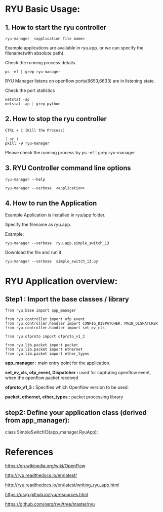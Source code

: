 # RYU Basic Usage:


## 1. How to start the ryu controller 

```
ryu-manager  <application file name>

```
Example applications are available in ryu.app.<application file name> or we can specify the filename(with absolute path).
  


Check the running process details.

```
ps -ef | grep ryu-manager
```

RYU Manager listens on openflow ports(6653,6633) are in listening state.


Check the port statistics

```
netstat -ap 
netstat -ap | grep python

```


## 2. How to stop the ryu controller

```
CTRL + C (Kill the Process)

( or )
pkill -9 ryu-manager

```

Please check the running process by  ps -ef | grep ryu-manager


## 3. RYU Controller command line options


```
ryu-manager --help

```

```
ryu-manager --verbose  <application>

```


## 4. How to run the Application

Example Application is installed in ryu/app folder.

Specify the filename as ryu.app.<filename>

Example:


```
ryu-manager --verbose  ryu.app.simple_switch_13

```

Download the file  and run it.

```
ryu-manager --verbose  simple_switch_13.py

```

# RYU Application overview:




## Step1 : Import the base classes / library

```
from ryu.base import app_manager

from ryu.controller import ofp_event
from ryu.controller.handler import CONFIG_DISPATCHER, MAIN_DISPATCHER
from ryu.controller.handler import set_ev_cls

from ryu.ofproto import ofproto_v1_3

from ryu.lib.packet import packet
from ryu.lib.packet import ethernet
from ryu.lib.packet import ether_types
```

**app_manager :**   main entry point for the application.

**set_ev_cls, ofp_event, Dispatcher :**   used for capturing openflow event, when the openflow packet received

**ofproto_v1_3 :** Specifies which Openflow version to be used.

**packet, ethernet, ether_types :**  packet processing library



## step2:  Define your application class (derived from app_manager):


class SimpleSwitch13(app_manager.RyuApp):









# References

https://en.wikipedia.org/wiki/OpenFlow

http://ryu.readthedocs.io/en/latest/

http://ryu.readthedocs.io/en/latest/writing_ryu_app.html

https://osrg.github.io/ryu/resources.html

https://github.com/osrg/ryu/tree/master/ryu

